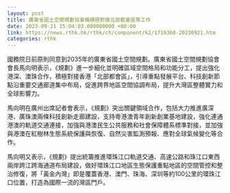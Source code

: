 ```yaml
---
layout: post
title: 廣東省國土空間規劃協會稱積極對接北部都會區等工作
date: 2023-09-21 15:04:03.000000000 +08:00
link: https://news.rthk.hk/rthk/ch/component/k2/1719360-20230921.htm
categories: rthk
---
```


國務院日前原則同意到2035年的廣東省國土空間規劃。廣東省國土空間規劃協會會長馬向明表示，《規劃》進一步細化並明確區域空間格局和功能分工，提出強化港深、澳珠合作，積極對接香港「北部都會區」，引導重點發展平台、科技創新節點沿重要交通廊道集中布局，促進跨界地區空間協調布局，提升大灣區整體實力和全球影響力。

馬向明在廣州出席記者會表示，《規劃》突出關鍵領域合作，包括大力推進廣深港、廣珠澳兩條科技創新走廊建設，支持粵港澳青年創新創業基地建設，強化連通港澳的軌道交通連接，加強與港澳民生公共服務和社會保障體系標準對接，並加強與港澳在紅樹林生態系統保護與恢復、自然災害監測預報、應對全球氣候變化等合作。

馬向明又表示，《規劃》提出統籌推進環珠江口軌道交通、高速公路和珠江口東西兩岸跨江跨海通道布局建設，做好環珠江口地區生態保護重點地區的空間管控和整治修復，將「黃金內灣」即是覆蓋香港、澳門、珠海、深圳等約100公里的環珠江口位置，打造為國際一流的灣區門戶。
